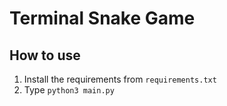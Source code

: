# Terminal Snake Game
## How to use
1. Install the requirements from
 `requirements.txt`
2. Type `python3 main.py`
